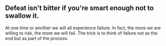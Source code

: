 ## Defeat isn't bitter if you're smart enough not to swallow it. 

At one time or another we will all experience failure. In fact, the more we are willing to risk, the more we will fail. The trick is to think of failure not as the end but as part of the process.
